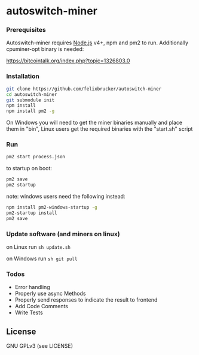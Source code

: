 # autoswitch-miner

### Prerequisites

Autoswitch-miner requires [Node.js](https://nodejs.org/) v4+, npm and pm2 to run.
Additionally cpuminer-opt binary is needed:

https://bitcointalk.org/index.php?topic=1326803.0


### Installation

```sh
git clone https://github.com/felixbrucker/autoswitch-miner
cd autoswitch-miner
git submodule init
npm install
npm install pm2 -g
```

On Windows you will need to get the miner binaries manually and place them in "bin", Linux users get the required binaries with the "start.sh" script

### Run

```sh
pm2 start process.json
```




to startup on boot:

```sh
pm2 save
pm2 startup
```

note: windows users need the following instead:

```sh
npm install pm2-windows-startup -g
pm2-startup install
pm2 save
```

### Update software (and miners on linux)

on Linux run ```sh update.sh ```

on Windows run ```sh git pull ```


### Todos

 - Error handling
 - Properly use async Methods
 - Properly send responses to indicate the result to frontend
 - Add Code Comments
 - Write Tests


License
----

GNU GPLv3 (see LICENSE)
